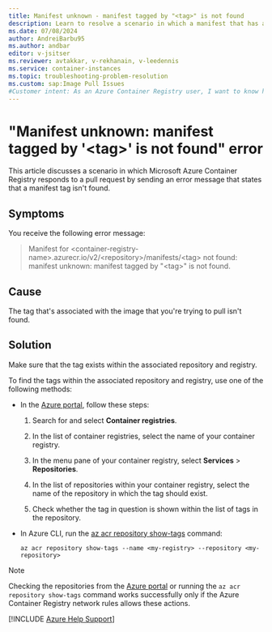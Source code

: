 ```yaml
---
title: Manifest unknown - manifest tagged by "<tag>" is not found
description: Learn to resolve a scenario in which a manifest that has a certain tag isn't found in an Azure Container Registry or the associated repository.
ms.date: 07/08/2024
author: AndreiBarbu95
ms.author: andbar
editor: v-jsitser
ms.reviewer: avtakkar, v-rekhanain, v-leedennis
ms.service: container-instances
ms.topic: troubleshooting-problem-resolution
ms.custom: sap:Image Pull Issues
#Customer intent: As an Azure Container Registry user, I want to know how to resolve a 'manifest unknown: manifest tagged by "<tag>" is not found' error so that I can pull an image successfully.
---
```

# "Manifest unknown: manifest tagged by '\<tag>' is not found" error

This article discusses a scenario in which Microsoft Azure Container Registry responds to a pull request by sending an error message that states that a manifest tag isn't found.

## Symptoms

You receive the following error message:

> Manifest for \<container-registry-name>.azurecr.io/v2/\<repository>/manifests/\<tag> not found: manifest unknown: manifest tagged by "\<tag>" is not found.

## Cause

The tag that's associated with the image that you're trying to pull isn't found.

## Solution

Make sure that the tag exists within the associated repository and registry.

To find the tags within the associated repository and registry, use one of the following methods:

- In the [Azure portal](https://portal.azure.com), follow these steps:

  1. Search for and select **Container registries**.

  1. In the list of container registries, select the name of your container registry.
  
  1. In the menu pane of your container registry, select **Services** > **Repositories**.
  
  1. In the list of repositories within your container registry, select the name of the repository in which the tag should exist.
  
  1. Check whether the tag in question is shown within the list of tags in the repository.

- In Azure CLI, run the [az acr repository show-tags](/cli/azure/acr/repository#az-acr-repository-show-tags) command:

  ```azurecli
  az acr repository show-tags --name <my-registry> --repository <my-repository>
  ```

> [!NOTE]
> Checking the repositories from the [Azure portal](https://portal.azure.com) or running the `az acr repository show-tags` command works successfully only if the Azure Container Registry network rules allows these actions.

[!INCLUDE [Azure Help Support](../../includes/azure-help-support.md)]

